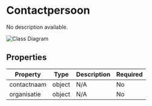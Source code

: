 # Contactpersoon

No description available.

![Class Diagram](https://github.com/CommonGateway/CustomerInteractionBundle/blob/docu/docs/schema/klant.contactpersoon.svg)

## Properties

| Property | Type | Description | Required |
|----------|------|-------------|----------|
| contactnaam | object | N/A | No |
| organisatie | object | N/A | No |
